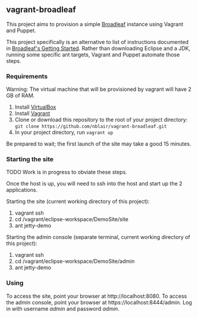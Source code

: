 ## vagrant-broadleaf

This project aims to provision a simple [Broadleaf](http://www.broadleafcommerce.org/) instance
using Vagrant and Puppet.

This project specifically is an alternative to list of instructions documented in [Broadleaf's Getting Started](http://www.broadleafcommerce.com/docs/core/current/getting-started).
Rather than downloading Eclipse and a JDK, running some specific ant targets, Vagrant and Puppet automate those steps.

### Requirements

Warning: The virtual machine that will be provisioned by vagrant will have 2 GB of RAM.

1. Install [VirtualBox](https://www.virtualbox.org/)
2. Install [Vagrant](https://www.vagrantup.com/)
3. Clone or download this repository to the root of your project directory: `git clone https://github.com/nblair/vagrant-broadleaf.git`
4. In your project directory, run `vagrant up`

Be prepared to wait; the first launch of the site may take a good 15 minutes.

### Starting the site

TODO Work is in progress to obviate these steps.

Once the host is up, you will need to ssh into the host and start up the 2 applications.

Starting the site (current working directory of this project):

1. vagrant ssh
2. cd /vagrant/eclipse-workspace/DemoSite/site
3. ant jetty-demo

Starting the admin console (separate terminal, current working directory of this project):

1. vagrant ssh
2. cd /vagrant/eclipse-workspace/DemoSite/admin
3. ant jetty-demo

### Using

To access the site, point your browser at http://localhost:8080.
To access the admin console, point your browser at https://localhost:8444/admin. Log in with username *admin* and password *admin*.